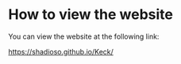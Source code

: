 # How to view the website

You can view the website at the following link:

https://shadioso.github.io/Keck/



